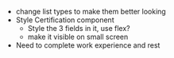 - change list types to make them better looking
- Style Certification component
  - Style the 3 fields in it, use flex?
  - make it visible on small screen
- Need to complete work experience and rest
